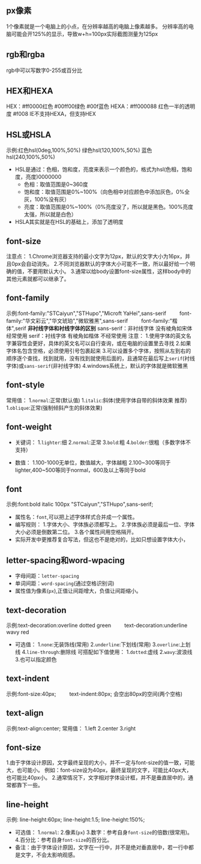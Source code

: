 


## px像素
1个像素就是一个电脑上的小点，在分辨率越高的电脑上像素越多。
分辨率高的电脑可能会开125%的显示，导致w+h=100px实际截图测量为125px

## rgb和rgba
rgb中可以写数字0-255或百分比

## HEX和HEXA
HEX：#ff0000红色 #00ff00绿色 #00f蓝色
HEXA：#ff000088 红色一半的透明度 #f008
IE不支持HEXA，但支持HEX

## HSL或HSLA
示例:红色hsl(0deg,100%,50%) 绿色hsl(120,100%,50%) 蓝色hsl(240,100%,50%)
* HSL是通过：色相，饱和度，亮度来表示一个颜色的，格式为hsl(色相，饱和度，亮度)0000000
    - 色相：取值范围是0~360度
    - 饱和度：取值范围是0%~100%（向色相中对应颜色中添加灰色，0%全灰，100%没有灰）
    - 亮度：取值范围是0%~100%（0%亮度没了，所以就是黑色。100%亮度太强，所以就是白色）
* HSLA其实就是在HSL的基础上，添加了透明度

## font-size
注意点：
    1.Chrome浏览器支持的最小文字为12px，默认的文字大小为16px，并且0px会自动消失。
    2.不同浏览器默认的字体大小可能不一致，所以最好给一个明确的值，不要用默认大小。
    3.通常以给body设置font-size属性，这样body中的其他元素就都可以继承了。

## font-family
示例:font-family:"STCaiyun","STHupo","Microft YaHei",sans-serif
&nbsp;&nbsp;&nbsp;&nbsp;&nbsp;&nbsp;&nbsp;&nbsp;font-family:"华文彩云","华文琥珀","微软雅黑",sans-serif
&nbsp;&nbsp;&nbsp;&nbsp;&nbsp;&nbsp;&nbsp;&nbsp;font-family:"楷体",serif
**非衬线字体和衬线字体的区别**
sans-serif：非衬线字体 没有棱角如宋体 经常使用
serif：衬线字体  有棱角如楷体 不经常使用
注意：
    1.使用字体的英文名字兼容性会更好，具体的英文名可以自行查询，或在电脑的设置里去寻找
    2.如果字体名包含空格，必须使用引号包裹起来
    3.可以设置多个字体，按照从左到右的顺序逐个查找，找到就用，没有找到就使用后面的，且通常在最后写上`serif`(衬线字体)或`sans-serif`(非衬线字体)
    4.windows系统上，默认的字体就是微软雅黑

## font-style
常用值：
1.`normal`:正常(默认值)
1.`italic`:斜体(使用字体自带的斜体效果 推荐)
1.`oblique`:正常(强制倾斜产生的斜体效果)

## font-weight
- 关键词：
1.`lighter`:细
2.`normal`:正常
3.`bold`:粗
4.`bolder`:很粗（多数字体不支持）

- 数值：
1.100-1000无单位，数值越大，字体越粗
2.100~300等同于lighter,400~500等同于normal，600及以上等同于bold

## font
示例:font:bold italic 100px "STCaiyun","STHupo",sans-serif;
- 属性名：`font`,可以把上述字体样式合并成一个属性。
- 编写规则：
    1.字体大小、字体族必须都写上。
    2.字体族必须是最后一位、字体大小必须是倒数第二位。
    3.各个属性间用空格隔开。
- 实际开发中更推荐复合写法，但这也不是绝对的，比如只想设置字体大小，
  
## letter-spacing和word-wpacing
- 字母间距：`letter-spacing`
- 单词间距：`word-spacing`(通过空格识别词)
- 属性值为像素(`px`),正值让间距增大，负值让间距缩小。

## text-decoration
示例:text-decoration:overline dotted green
&nbsp;&nbsp;&nbsp;&nbsp;&nbsp;&nbsp;&nbsp;&nbsp;text-decoration:underline wavy red
- 可选值：
    1.`none`:无装饰线(常用)
    2.`underline`:下划线(常用)
    3.`overline`:上划线
    4.`line-through`:删除线
    可搭配如下值使用：
    1.`dotted`:虚线
    2.`wavy`:波浪线
    3.也可以指定颜色

## text-indent
示例:font-size:40px;
&nbsp;&nbsp;&nbsp;&nbsp;&nbsp;&nbsp;&nbsp;&nbsp;text-indent:80px;
会空出80px的空间(两个空格)

## text-align
示例:text-align:center;
常用值：
    1.left
    2.center
    3.right

## font-size
1.由于字体设计原因，文字最终呈现的大小，并不一定与font-size的值一致，可能大，也可能小。
例如：font-size设为40px，最终呈现的文字，可能比40px大，也可能比40px小。
2.通常情况下，文字相对字体设计框，并不是垂直居中的，通常都靠下一些。                                                                                                       

## line-height
示例:
    line-height:60px;
    line-height:1.5;
    line-height:150%;
- 可选值：
    1.`normal`:
    2.像素(`px`)
    3.数字：参考自身`font-size`的倍数(很常用)。
    4.百分比：参考自身`font-size`的百分比。
- 备注：由于字体设计原因，文字在一行中，并不是绝对垂直居中，若一行中都是文字，不会太影响观感。


